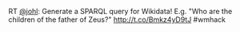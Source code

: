 RT <a href="http://twitter.com/johl">@johl</a>: Generate a SPARQL query for Wikidata! E.g. "Who are the children of the father of Zeus?" <a href="http://t.co/Bmkz4yD9tJ">http://t.co/Bmkz4yD9tJ</a> #wmhack